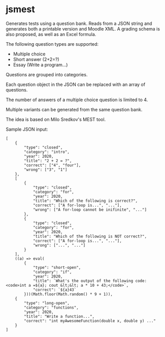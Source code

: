 # jsmest

Generates tests using a question bank. Reads from a JSON string and generates both a printable version and Moodle XML. A grading schema is also proposed, as well as an Excel formula.

The following question types are supported:
- Multiple choice
- Short answer (2+2=?)
- Essay (Write a program...)

Questions are grouped into categories.

Each question object in the JSON can be replaced with an array of questions.

The number of answers of a multiple choice question is limited to 4.

Multiple variants can be generated from the same question bank.

The idea is based on Milo Sredkov's MEST tool.

Sample JSON input:

```
[
	{
		"type": "closed",
		"category": "intro",
		"year": 2020,
		"title": "2 + 2 = ?",
		"correct": ["4", "four"],
		"wrong": ["3", "1"]
	},
	[
		{
			"type": "closed",
			"category": "for",
			"year": 2020,
			"title": "Which of the following is correct?",
			"correct": ["A for-loop is...", "..."],
			"wrong": ["A for-loop cannot be inifinite", "..."]
		},
		{
			"type": "closed",
			"category": "for",
			"year": 2020,
			"title": "Which of the following is NOT correct?",
			"correct": ["A for-loop is...", "..."],
			"wrong": ["...", "..."]
		}
	],
	((a) => eval(
		{
			"type": "short-open",
			"category": "if",
			"year": 2020,
			"title": `What's the output of the following code: <code>int a =${a}; cout &lt;&lt; a * 10 + 43;</code>`,
			"correct": `${a}43`
		}))(Math.floor(Math.random() * 9 + 1)),
	{
		"type": "long-open",
		"category": "functions",
		"year": 2020,
		"title": "Write a function...",
		"correct": "int myAwesomeFunction(double x, double y) ..."
	}
]
```

